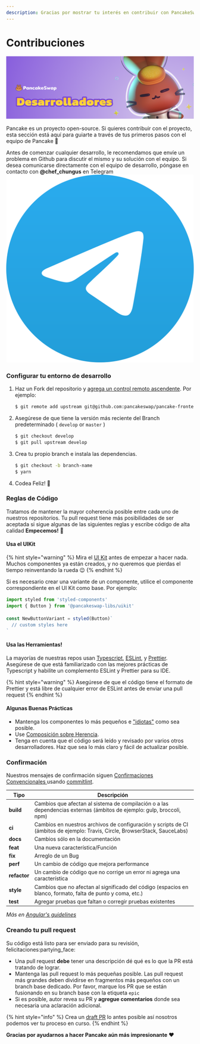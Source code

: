 ```yaml
---
description: Gracias por mostrar tu interés en contribuir con PancakeSwap !
---
```


# Contribuciones

![](../../.gitbook/assets/dvs.png)

Pancake es un proyecto open-source. Si quieres contribuir con el proyecto, esta sección está aquí para guiarte a través de tus primeros pasos con el equipo de Pancake :pancakes:&#x20;

Antes de comenzar cualquier desarrollo, le recomendamos que envíe un problema en Github para discutir el mismo y su solución con el equipo. Si desea comunicarse directamente con el equipo de desarrollo, póngase en contacto con **@chef\_chungus** en Telegram ![](../../.gitbook/assets/Logo.svg)&#x20;

### Configurar tu entorno de desarrollo

1.  Haz un Fork del repositorio y [agrega un control remoto ascendente](https://docs.github.com/en/github/collaborating-with-pull-requests/working-with-forks/configuring-a-remote-for-a-fork). Por ejemplo:

    ```bash
    $ git remote add upstream git@github.com:pancakeswap/pancake-frontend.git
    ```
2.  Asegúrese de que tiene la versión más reciente del Branch predeterminado ( `develop` or `master` )

    ```bash
    $ git checkout develop
    $ git pull upstream develop
    ```
3.  Crea tu propio branch e instala las dependencias.

    ```bash
    $ git checkout -b branch-name
    $ yarn
    ```
4. Codea Feliz! :tada:&#x20;

### Reglas de Código

Tratamos de mantener la mayor coherencia posible entre cada uno de nuestros repositorios. Tu pull request tiene más posibilidades de ser aceptada si sigue algunas de las siguientes reglas y escribe código de alta calidad **Empecemos!** :muscle:&#x20;

#### Usa el UIKit

{% hint style="warning" %}
Mira el [UI Kit](https://github.com/pancakeswap/pancake-uikit) antes de empezar a hacer nada. Muchos componentes ya están creados, y no queremos que pierdas el tiempo reinventando la rueda :wink:&#x20;
{% endhint %}

Si es necesario crear una variante de un componente, utilice el componente correspondiente en el UI Kit como base. Por ejemplo:

```javascript
import styled from 'styled-components'
import { Button } from '@pancakeswap-libs/uikit'

const NewButtonVariant = styled(Button)`
  // custom styles here
`
```

#### Usa las Herramientas!

La mayorías de nuestras repos usan [Typescript](https://www.typescriptlang.org/docs), [ESLint](https://eslint.org/docs/user-guide/getting-started), y [Prettier](https://prettier.io). Asegúrese de que está familiarizado con las mejores prácticas de Typescript y habilite un complemento ESLint y Prettier para su IDE.

{% hint style="warning" %}
Asegúrese de que el código tiene el formato de Prettier y está libre de cualquier error de ESLint antes de enviar una pull request
{% endhint %}

#### Algunas Buenas Prácticas

* Mantenga los componentes lo más pequeños e ["idiotas"](https://en.wikipedia.org/wiki/Pure\_function) como sea posible.
* Use [Composición sobre Herencia](https://reactjs.org/docs/composition-vs-inheritance.html).
* Tenga en cuenta que el código será leído y revisado por varios otros desarrolladores. Haz que sea lo más claro y fácil de actualizar posible.

### Confirmación <a href="#committing" id="committing"></a>

Nuestros mensajes de confirmación siguen [Confirmaciones Convencionales  ](https://www.conventionalcommits.org/en/v1.0.0/)usando [commitlint](https://commitlint.js.org/#/).‌

| Tipo         | Descripción                                                                                                                 |
| ------------ | --------------------------------------------------------------------------------------------------------------------------- |
| **build**    | Cambios que afectan al sistema de compilación o a las dependencias externas (ámbitos de ejemplo: gulp, broccoli, npm)       |
| **ci**       | Cambios en nuestros archivos de configuración y scripts de CI (ámbitos de ejemplo: Travis, Circle, BrowserStack, SauceLabs) |
| **docs**     | Cambios sólo en la documentación                                                                                            |
| **feat**     | Una nueva característica/Función                                                                                            |
| **fix**      | Arreglo de un Bug                                                                                                           |
| **perf**     | Un cambio de código que mejora performance                                                                                  |
| **refactor** | Un cambio de código que no corrige un error ni agrega una característica                                                    |
| **style**    | Cambios que no afectan al significado del código (espacios en blanco, formato, falta de punto y coma, etc.)                 |
| **test**     | Agregar pruebas que faltan o corregir pruebas existentes                                                                    |

_Más en_ [_Angular's guidelines_](https://github.com/angular/angular/blob/22b96b9/CONTRIBUTING.md#type)_​_

### Creando tu pull request&#x20;

Su código está listo para ser enviado para su revisión, felicitaciones:partying\_face:&#x20;

* Una pull request **debe** tener una descripción dé qué es lo que la PR está tratando de lograr.
* Mantenga las pull request lo más pequeñas posible. Las pull request más grandes deben dividirse en fragmentos más pequeños con un branch base dedicado. Por favor, marque los PR que se están fusionando en su branch base con la etiqueta `epic`
* Si es posible, autor revea su PR y **agregue comentarios** donde sea necesaria una aclaración adicional.

{% hint style="info" %}
Crea un  [draft PR](https://github.blog/2019-02-14-introducing-draft-pull-requests/) lo antes posible así nosotros podemos ver tu proceso en curso.
{% endhint %}

**Gracias por ayudarnos a hacer Pancake aún más impresionante** :heart:&#x20;
